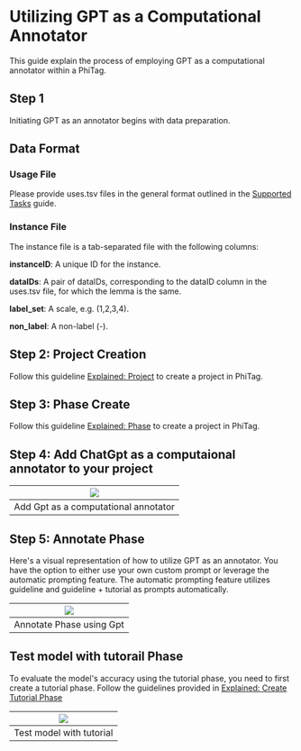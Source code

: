

# Utilizing GPT as a Computational Annotator

This guide explain the process of employing GPT as a computational annotator within a PhiTag.
 

## Step 1
Initiating GPT as an annotator begins with data preparation.

## Data Format

### Usage File

Please provide uses.tsv files in the general format outlined in the [Supported Tasks](/supported-tasks) guide.

### Instance File
The instance file is a tab-separated file with the following columns:

**instanceID**: A unique ID for the instance.

**dataIDs**: A pair of dataIDs, corresponding to the dataID column in the uses.tsv file, for which the lemma is the same.

**label_set**: A scale, e.g. (1,2,3,4).

**non_label**: A non-label (-).

## Step 2: Project Creation
Follow this guideline [Explained: Project](/explained-project) to create a project in PhiTag.


## Step 3: Phase Create
Follow this guideline [Explained: Phase](/explained-phase) to create a project in PhiTag.

## Step 4: Add ChatGpt as a computaional annotator to your project

| ![](datasets/guide/add-comp-annotator.gif) |
| :---------------------------------: |
|           Add Gpt as a computational annotator          |


## Step 5: Annotate Phase
Here's a visual representation of how to utilize GPT as an annotator. You have the option to either use your own custom prompt or leverage the automatic prompting feature. The automatic prompting feature utilizes guideline and guideline + tutorial as prompts automatically.

| ![](datasets/guide/annotate-phase-using-gpt.gif) |
| :---------------------------------:    |
|    Annotate Phase using Gpt      |


## Test model with tutorail Phase
To evaluate the model's accuracy using the tutorial phase, you need to first create a tutorial phase. Follow the guidelines provided in
    [Explained: Create Tutorial Phase](/datasets/guide/explained-how-to-create-tutorial)


| ![](datasets/guide/test-with-tutorial.gif)  |
| :-------------------------------------------: |
|    Test model with tutorial               |






